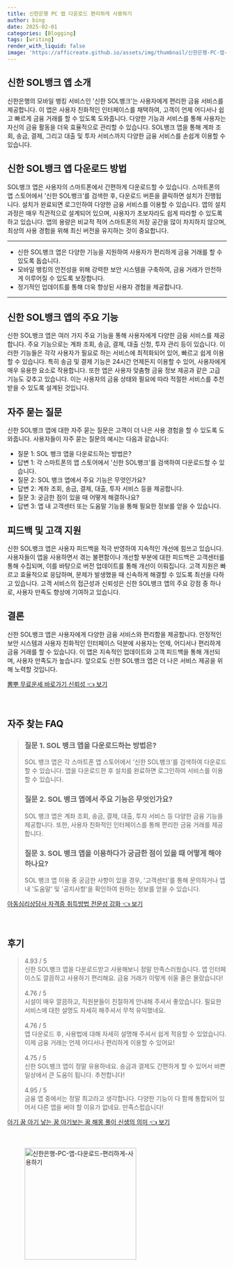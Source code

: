 ```yaml
---
title: 신한은행 PC 앱 다운로드 편리하게 사용하기
author: bing
date: 2025-02-01
categories: [Blogging]
tags: [writing]
render_with_liquid: false
image: 'https://afficreate.github.io/assets/img/thumbnail/신한은행-PC-앱-다운로드-편리하게-사용하기.webp'
---
```



<h2 id='신한_SOL뱅크_앱_소개'>신한 SOL뱅크 앱 소개</h2>

<p>신한은행의 모바일 뱅킹 서비스인 '신한 SOL뱅크'는 사용자에게 편리한 금융 서비스를 제공합니다. 이 앱은 사용자 친화적인 인터페이스를 채택하여, 고객이 언제 어디서나 쉽고 빠르게 금융 거래를 할 수 있도록 도와줍니다. 다양한 기능과 서비스를 통해 사용자는 자신의 금융 활동을 더욱 효율적으로 관리할 수 있습니다. SOL뱅크 앱을 통해 계좌 조회, 송금, 결제, 그리고 대출 및 투자 서비스까지 다양한 금융 서비스를 손쉽게 이용할 수 있습니다.</p>

<h2 id='다운로드_방법'>신한 SOL뱅크 앱 다운로드 방법</h2>

<p>SOL뱅크 앱은 사용자의 스마트폰에서 간편하게 다운로드할 수 있습니다. 스마트폰의 앱 스토어에서 '신한 SOL뱅크'를 검색한 후, 다운로드 버튼을 클릭하면 설치가 진행됩니다. 설치가 완료되면 로그인하여 다양한 금융 서비스를 이용할 수 있습니다. 앱의 설치 과정은 매우 직관적으로 설계되어 있으며, 사용자가 초보자라도 쉽게 따라할 수 있도록 하고 있습니다. 앱의 용량은 비교적 적어 스마트폰의 저장 공간을 많이 차지하지 않으며, 최상의 사용 경험을 위해 최신 버전을 유지하는 것이 중요합니다.</p>

<hr />

<ul>
    <li>신한 SOL뱅크 앱은 다양한 기능을 지원하여 사용자가 편리하게 금융 거래를 할 수 있도록 돕습니다.</li>
    <li>모바일 뱅킹의 안전성을 위해 강력한 보안 시스템을 구축하여, 금융 거래가 안전하게 이루어질 수 있도록 보장합니다.</li>
    <li>정기적인 업데이트를 통해 더욱 향상된 사용자 경험을 제공합니다.</li>
</ul>

<hr />

<h2 id='주요_기능'>신한 SOL뱅크 앱의 주요 기능</h2>

<p>신한 SOL뱅크 앱은 여러 가지 주요 기능을 통해 사용자에게 다양한 금융 서비스를 제공합니다. 주요 기능으로는 계좌 조회, 송금, 결제, 대출 신청, 투자 관리 등이 있습니다. 이러한 기능들은 각각 사용자가 필요로 하는 서비스에 최적화되어 있어, 빠르고 쉽게 이용할 수 있습니다. 특히 송금 및 결제 기능은 24시간 언제든지 이용할 수 있어, 사용자에게 매우 유용한 요소로 작용합니다. 또한 앱은 사용자 맞춤형 금융 정보 제공과 같은 고급 기능도 갖추고 있습니다. 이는 사용자의 금융 상태와 필요에 따라 적절한 서비스를 추천받을 수 있도록 설계된 것입니다.</p>

<h2 id='자주_묻는_질문'>자주 묻는 질문</h2>

<p>신한 SOL뱅크 앱에 대한 자주 묻는 질문은 고객이 더 나은 사용 경험을 할 수 있도록 도와줍니다. 사용자들이 자주 묻는 질문의 예시는 다음과 같습니다:</p>

<ul>
    <li>질문 1: SOL 뱅크 앱을 다운로드하는 방법은?</li>
    <li>답변 1: 각 스마트폰의 앱 스토어에서 '신한 SOL뱅크'를 검색하여 다운로드할 수 있습니다.</li>
    <li>질문 2: SOL 뱅크 앱에서 주요 기능은 무엇인가요?</li>
    <li>답변 2: 계좌 조회, 송금, 결제, 대출, 투자 서비스 등을 제공합니다.</li>
    <li>질문 3: 궁금한 점이 있을 때 어떻게 해결하나요?</li>
    <li>답변 3: 앱 내 고객센터 또는 도움말 기능을 통해 필요한 정보를 얻을 수 있습니다.</li>
</ul>

<h2 id='피드백_및_지원'>피드백 및 고객 지원</h2>

<p>신한 SOL뱅크 앱은 사용자 피드백을 적극 반영하여 지속적인 개선에 힘쓰고 있습니다. 사용자들이 앱을 사용하면서 겪는 불편함이나 개선할 부분에 대한 피드백은 고객센터를 통해 수집되며, 이를 바탕으로 버전 업데이트를 통해 개선이 이뤄집니다. 고객 지원은 빠르고 효율적으로 응답하며, 문제가 발생했을 때 신속하게 해결할 수 있도록 최선을 다하고 있습니다. 고객 서비스의 접근성과 신뢰성은 신한 SOL뱅크 앱의 주요 강점 중 하나로, 사용자 만족도 향상에 기여하고 있습니다.</p>

<h2 id='결론'>결론</h2>

<p>신한 SOL뱅크 앱은 사용자에게 다양한 금융 서비스와 편리함을 제공합니다. 안정적인 보안 시스템과 사용자 친화적인 인터페이스 덕분에 사용자는 언제, 어디서나 편리하게 금융 거래를 할 수 있습니다. 이 앱은 지속적인 업데이트와 고객 피드백을 통해 개선되며, 사용자 만족도가 높습니다. 앞으로도 신한 SOL뱅크 앱은 더 나은 서비스 제공을 위해 노력할 것입니다.</p>


<p><a class="click-button" title="뽐뿌 무료운세 바로가기 신뢰성" href="https://afficreate.github.io/posts/%EB%BD%90%EB%BF%8C-%EB%AC%B4%EB%A3%8C%EC%9A%B4%EC%84%B8-%EB%B0%94%EB%A1%9C%EA%B0%80%EA%B8%B0-%EC%8B%A0%EB%A2%B0%EC%84%B1/" rel="dofollow">뽐뿌 무료운세 바로가기 신뢰성 👈 보기</a></p><br>
<h2 id='자주_찾는_FAQ'>자주 찾는 FAQ</h2>
<div itemscope="" itemtype="https://schema.org/FAQPage"> 
<blockquote> 
<div itemscope="" itemprop="mainEntity" itemtype="https://schema.org/Question"> 
<h3 itemprop="name">질문 1. SOL 뱅크 앱을 다운로드하는 방법은?</h3> 
<div itemscope="" itemprop="acceptedAnswer" itemtype="https://schema.org/Answer"> 
<span itemprop="text"> 
<p>SOL 뱅크 앱은 각 스마트폰 앱 스토어에서 '신한 SOL뱅크'를 검색하여 다운로드할 수 있습니다. 앱을 다운로드한 후 설치를 완료하면 로그인하여 서비스를 이용할 수 있습니다.</p> 
</span> 
</div> 
</div> 
<div itemscope="" itemprop="mainEntity" itemtype="https://schema.org/Question"> 
<h3 itemprop="name">질문 2. SOL 뱅크 앱에서 주요 기능은 무엇인가요?</h3> 
<div itemscope="" itemprop="acceptedAnswer" itemtype="https://schema.org/Answer"> 
<span itemprop="text"> 
<p>SOL 뱅크 앱은 계좌 조회, 송금, 결제, 대출, 투자 서비스 등 다양한 금융 기능을 제공합니다. 또한, 사용자 친화적인 인터페이스를 통해 편리한 금융 거래를 제공합니다.</p> 
</span> 
</div> 
</div> 
<div itemscope="" itemprop="mainEntity" itemtype="https://schema.org/Question"> 
<h3 itemprop="name">질문 3. SOL 뱅크 앱을 이용하다가 궁금한 점이 있을 때 어떻게 해야 하나요?</h3> 
<div itemscope="" itemprop="acceptedAnswer" itemtype="https://schema.org/Answer"> 
<span itemprop="text"> 
<p>SOL 뱅크 앱 이용 중 궁금한 사항이 있을 경우, '고객센터'를 통해 문의하거나 앱 내 '도움말' 및 '공지사항'을 확인하여 원하는 정보를 얻을 수 있습니다.</p> 
</span> 
</div> 
</div> 
</blockquote> 
</div>
<p><a class="click-button" title="아동심리상담사 자격증 취득방법 전문성 강화" href="https://afficreate.github.io/posts/%EC%95%84%EB%8F%99%EC%8B%AC%EB%A6%AC%EC%83%81%EB%8B%B4%EC%82%AC-%EC%9E%90%EA%B2%A9%EC%A6%9D-%EC%B7%A8%EB%93%9D%EB%B0%A9%EB%B2%95-%EC%A0%84%EB%AC%B8%EC%84%B1-%EA%B0%95%ED%99%94/" rel="dofollow">아동심리상담사 자격증 취득방법 전문성 강화 👈 보기</a></p><br>
<h2 id='후기'>후기</h2>
<div itemscope itemtype="https://schema.org/Product">
  <blockquote>
  <div itemprop="review" itemscope itemtype="https://schema.org/Review">
      <div itemprop="reviewRating" itemscope itemtype="https://schema.org/Rating"> <span itemprop="ratingValue">4.93</span> / <span itemprop="bestRating">5</span> </div>
      <span itemprop="reviewBody">신한 SOL뱅크 앱을 다운로드받고 사용해보니 정말 만족스러웠습니다. 앱 인터페이스도 깔끔하고 사용하기 편리해요. 금융 거래가 이렇게 쉬울 줄은 몰랐습니다!</span>
  </div>
  <br>
  <div itemprop="review" itemscope itemtype="https://schema.org/Review">
      <div itemprop="reviewRating" itemscope itemtype="https://schema.org/Rating"> <span itemprop="ratingValue">4.76</span> / <span itemprop="bestRating">5</span> </div>
      <span itemprop="reviewBody">시설이 매우 깔끔하고, 직원분들이 친절하게 안내해 주셔서 좋았습니다. 필요한 서비스에 대한 설명도 자세히 해주셔서 무척 유익했네요.</span>
  </div>
  <br>
  <div itemprop="review" itemscope itemtype="https://schema.org/Review">
      <div itemprop="reviewRating" itemscope itemtype="https://schema.org/Rating"> <span itemprop="ratingValue">4.76</span> / <span itemprop="bestRating">5</span> </div>
      <span itemprop="reviewBody">앱 다운로드 후, 사용법에 대해 자세히 설명해 주셔서 쉽게 적응할 수 있었습니다. 이제 금융 거래는 언제 어디서나 편리하게 이용할 수 있어요!</span>
  </div>
  <br>
  <div itemprop="review" itemscope itemtype="https://schema.org/Review">
      <div itemprop="reviewRating" itemscope itemtype="https://schema.org/Rating"> <span itemprop="ratingValue">4.75</span> / <span itemprop="bestRating">5</span> </div>
      <span itemprop="reviewBody">신한 SOL뱅크 앱이 정말 유용하네요. 송금과 결제도 간편하게 할 수 있어서 바쁜 일상에서 큰 도움이 됩니다. 추천합니다!</span>
  </div>
  <br>
  <div itemprop="review" itemscope itemtype="https://schema.org/Review">
      <div itemprop="reviewRating" itemscope itemtype="https://schema.org/Rating"> <span itemprop="ratingValue">4.95</span> / <span itemprop="bestRating">5</span> </div>
      <span itemprop="reviewBody">금융 앱 중에서는 정말 최고라고 생각합니다. 다양한 기능이 다 함께 통합되어 있어서 다른 앱을 써야 할 이유가 없네요. 만족스럽습니다!</span>
  </div>
  </blockquote>
</div>
<p><a class="click-button" title="아기 꿈 아기 낳는 꿈 아기보는 꿈 해몽 풀이 신생의 의미" href="https://afficreate.github.io/posts/%EC%95%84%EA%B8%B0-%EA%BF%88-%EC%95%84%EA%B8%B0-%EB%82%B3%EB%8A%94-%EA%BF%88-%EC%95%84%EA%B8%B0%EB%B3%B4%EB%8A%94-%EA%BF%88-%ED%95%B4%EB%AA%BD-%ED%92%80%EC%9D%B4-%EC%8B%A0%EC%83%9D%EC%9D%98-%EC%9D%98%EB%AF%B8/" rel="dofollow">아기 꿈 아기 낳는 꿈 아기보는 꿈 해몽 풀이 신생의 의미 👈 보기</a></p><br>
<figure class="image"><img src="https://afficreate.github.io/assets/img/thumbnail/신한은행-PC-앱-다운로드-편리하게-사용하기.webp" alt="신한은행-PC-앱-다운로드-편리하게-사용하기" width="256" height="256"></figure>